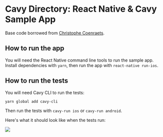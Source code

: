 # Cavy Directory: React Native & Cavy Sample App

Base code borrowed from [Christophe
Coenraets](https://github.com/ccoenraets/employee-directory-react-native).

## How to run the app

You will need the React Native command line tools to run the sample app.
Install dependencies with `yarn`, then run the app with `react-native run-ios`.

## How to run the tests

You will need Cavy CLI to run the tests:

`yarn global add cavy-cli`

Then run the tests with `cavy-run ios` or `cavy-run android`.

Here's what it should look like when the tests run:

![](https://user-images.githubusercontent.com/126989/46582861-98358a80-ca45-11e8-989e-be33742651b1.gif)
